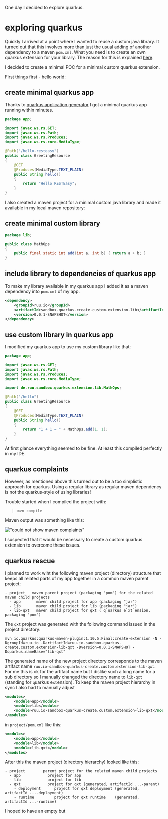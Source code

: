 One day I decided to explore quarkus.

# exploring quarkus

 Quickly I arrived at a point where I wanted to reuse a custom java library. It turned out that this involves more than just the usual adding of another dependency to a maven `pom.xml`. What you need is to create an own quarkus extension for your library. The reason for this is explained [here](https://quarkus.io/guides/writing-extensions).

I decided to create a minimal POC for a minimal custom quarkus extension.
 
First things first - hello world:

## create minimal quarkus app

Thanks to [quarkus application generator](https://code.quarkus.io/) I got a minimal quarkus app running within minutes.

```java
package app;

import javax.ws.rs.GET;
import javax.ws.rs.Path;
import javax.ws.rs.Produces;
import javax.ws.rs.core.MediaType;

@Path("/hello-resteasy")
public class GreetingResource
{
	@GET
	@Produces(MediaType.TEXT_PLAIN)
	public String hello()
	{
		return "Hello RESTEasy";
	}
}
```

I also created a maven project for a minimal custom java library and made it available in my local maven repository:

## create minimal custom library

```java
package lib;

public class MathOps
{
	public final static int add(int a, int b) { return a + b; }
}
```

## include library to dependencies of quarkus app

To make my library available in my quarkus app I added it as a maven dependency into `pom.xml` of my app.

```xml
<dependency>
    <groupId>ruu.io</groupId>
    <artifactId>sandbox-quarkus-create.custom.extension-lib</artifactId>
    <version>0.0.1-SNAPSHOT</version>
</dependency>
```

## use custom library in quarkus app

I modified my quarkus app to use my custom library like that:

```java
package app;

import javax.ws.rs.GET;
import javax.ws.rs.Path;
import javax.ws.rs.Produces;
import javax.ws.rs.core.MediaType;

import de.ruu.sandbox.quarkus.extension.lib.MathOps;

@Path("/hello")
public class GreetingResource
{
	@GET
	@Produces(MediaType.TEXT_PLAIN)
	public String hello()
	{
		return "1 + 1 = " + MathOps.add(1, 1);
	}
}
```

At first glance everything seemed to be fine. At least this compiled perfectly in my IDE.

## quarkus complaints

However, as mentioned above this turned out to be a too simplistic approach for quarkus. Using a regular library as regular maven dependency is not the quarkus-style of using libraries!

Trouble started when I compiled the project with:

> `mvn compile`

Maven output was something like this:

!["could not show maven complaints"](https://lh3.googleusercontent.com/-qzsR7aahX6M/X_Gvs_IoiMI/AAAAAAAAAGg/-ww2AMg_TJcg5M4FLede06mI1So3wqbSACLcBGAsYHQ/h120/mvn-output-compile.with.regular.lib.png "maven complaints")

I suspected that it would be necessary to create a custom quarkus extension to overcome these issues.

## quarkus rescue

I planned to work wiht the following maven project (directory) structure that keeps all related parts of my app together in a common maven parent project:

```
- project   maven parent project (packaging "pom") for the related maven child projects
  - app       maven child project for app (packaging "jar")
  - lib       maven child project for lib (packaging "jar")
  - lib-qxt   maven child project for qxt (`q`uarkus e`xt`ension, packaging "pom")
```

The `qxt` project was generated with the following command issued in the project directory:

```
mvn io.quarkus:quarkus-maven-plugin:1.10.5.Final:create-extension -N -DgroupId=ruu.io -DartifactId=ruu.io-sandbox-quarkus-create.custom.extension-lib-qxt -Dversion=0.0.1-SNAPSHOT -Dquarkus.nameBase="lib-qxt"
```

The generated name of the new project directory corresponds to the maven artifact name `ruu.io-sandbox-quarkus-create.custom.extension-lib-qxt`. For me this is ok for the artifact name but I dislike such a long name for a sub directory so I manually changed the directory name to `lib-qxt` (standing for `q`uarkus e`xt`ension). To keep the maven project hierarchy in sync I also had to manually adjust

```xml
<modules>
	<module>app</module>
	<module>lib</module>
	<module>ruu.io-sandbox-quarkus-create.custom.extension-lib-qxt</module>
</modules>
```

in `project/pom.xml` like this:

```xml
<modules>
	<module>app</module>
	<module>lib</module>
	<module>lib-qxt</module>
</modules>
```

After this the maven project (directory hierarchy) looked like this:

```
- project        parent project for the related maven child projects
  - app            project for app
  - lib            project for lib
  - qxt            project for qxt (generated, artifactId ...-parent)
    - deployment      project for qxt deployment (generated, artifactId ...-deployment)
    - runtime         project for qxt runtime    (generated, artifactId ...-runtime)
```

I hoped to have an empty but 